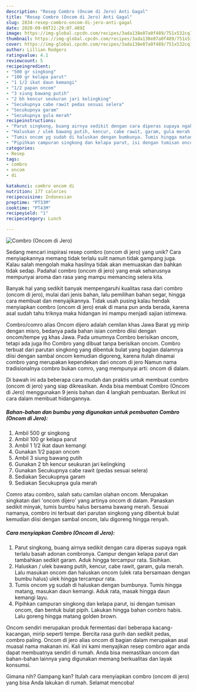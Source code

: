 ```yaml
---
description: "Resep Combro (Oncom di Jero) Anti Gagal"
title: "Resep Combro (Oncom di Jero) Anti Gagal"
slug: 2834-resep-combro-oncom-di-jero-anti-gagal
date: 2020-09-08T22:29:07.489Z
image: https://img-global.cpcdn.com/recipes/3ada138e07a0f489/751x532cq70/combro-oncom-di-jero-foto-resep-utama.jpg
thumbnail: https://img-global.cpcdn.com/recipes/3ada138e07a0f489/751x532cq70/combro-oncom-di-jero-foto-resep-utama.jpg
cover: https://img-global.cpcdn.com/recipes/3ada138e07a0f489/751x532cq70/combro-oncom-di-jero-foto-resep-utama.jpg
author: Lillian Rodgers
ratingvalue: 4.1
reviewcount: 5
recipeingredient:
- "500 gr singkong"
- "100 gr kelapa parut"
- "1 1/2 ikat daun kemangi"
- "1/2 papan oncom"
- "3 siung bawang putih"
- "2 bh kencur seukuran jari kelingking"
- "Secukupnya cabe rawit pedas sesuai selera"
- "Secukupnya garam"
- "Secukupnya gula merah"
recipeinstructions:
- "Parut singkong, buang airnya sedikit dengan cara diperas supaya ngak terlalu basah adonan combronya. Campur dengan kelapa parut dan tambahkan sedikit garam. Aduk hingga tercampur rata. Sisihkan."
- "Haluskan / ulek bawang putih, kencur, cabe rawit, garam, gula merah. Lalu masukan oncom dan haluskan oncom (ulek rata bersamaan dengan bumbu halus) ulek hingga tercampur rata."
- "Tumis oncom yg sudah di haluskan dengan bumbunya. Tumis hingga matang, masukan daun kemangi. Aduk rata, masak hingga daun kemangi layu."
- "Pipihkan campuran singkong dan kelapa parut, isi dengan tumisan oncom, dan bentuk bulat pipih. Lakukan hingga bahan combro habis. Lalu goreng hingga matang golden brown."
categories:
- Resep
tags:
- combro
- oncom
- di

katakunci: combro oncom di 
nutrition: 177 calories
recipecuisine: Indonesian
preptime: "PT33M"
cooktime: "PT43M"
recipeyield: "1"
recipecategory: Lunch

---
```



![Combro (Oncom di Jero)](https://img-global.cpcdn.com/recipes/3ada138e07a0f489/751x532cq70/combro-oncom-di-jero-foto-resep-utama.jpg)

Sedang mencari inspirasi resep combro (oncom di jero) yang unik? Cara menyiapkannya memang tidak terlalu sulit namun tidak gampang juga. Kalau salah mengolah maka hasilnya tidak akan memuaskan dan bahkan tidak sedap. Padahal combro (oncom di jero) yang enak seharusnya mempunyai aroma dan rasa yang mampu memancing selera kita.

Banyak hal yang sedikit banyak mempengaruhi kualitas rasa dari combro (oncom di jero), mulai dari jenis bahan, lalu pemilihan bahan segar, hingga cara membuat dan menyajikannya. Tidak usah pusing kalau hendak menyiapkan combro (oncom di jero) enak di mana pun anda berada, karena asal sudah tahu triknya maka hidangan ini mampu menjadi sajian istimewa.

Combro/comro alias Oncom dijero adalah cemilan khas Jawa Barat yg mirip dengan misro, bedanya pada bahan isian combro diisi dengan oncom/tempe yg khas Jawa. Pada umumnya Combro berisikan oncom, tetapi ada juga lho Combro yang dibuat tanpa berisikan oncom. Combro terbuat dari parutan singkong yang dibentuk bulat yang bagian dalamnya diisi dengan sambal oncom kemudian digoreng, karena itulah dinamai combro yang merupakan kependekan dari oncom di jero Namun nama tradisionalnya combro bukan comro, yang mempunyai arti: oncom di dalam.


Di bawah ini ada beberapa cara mudah dan praktis untuk membuat combro (oncom di jero) yang siap dikreasikan. Anda bisa membuat Combro (Oncom di Jero) menggunakan 9 jenis bahan dan 4 langkah pembuatan. Berikut ini cara dalam membuat hidangannya.

<!--inarticleads1-->

##### Bahan-bahan dan bumbu yang digunakan untuk pembuatan Combro (Oncom di Jero):

1. Ambil 500 gr singkong
1. Ambil 100 gr kelapa parut
1. Ambil 1 1/2 ikat daun kemangi
1. Gunakan 1/2 papan oncom
1. Ambil 3 siung bawang putih
1. Gunakan 2 bh kencur seukuran jari kelingking
1. Gunakan Secukupnya cabe rawit (pedas sesuai selera)
1. Sediakan Secukupnya garam
1. Sediakan Secukupnya gula merah


Comro atau combro, salah satu camilan olahan oncom. Merupakan singkatan dari &#39;oncom dijero&#39; yang artinya oncom di dalam. Panaskan sedikit minyak, tumis bumbu halus bersama bawang merah. Sesuai namanya, combro ini terbuat dari parutan singkong yang dibentuk bulat kemudian diisi dengan sambal oncom, lalu digoreng hingga renyah. 

<!--inarticleads2-->

##### Cara menyiapkan Combro (Oncom di Jero):

1. Parut singkong, buang airnya sedikit dengan cara diperas supaya ngak terlalu basah adonan combronya. Campur dengan kelapa parut dan tambahkan sedikit garam. Aduk hingga tercampur rata. Sisihkan.
1. Haluskan / ulek bawang putih, kencur, cabe rawit, garam, gula merah. Lalu masukan oncom dan haluskan oncom (ulek rata bersamaan dengan bumbu halus) ulek hingga tercampur rata.
1. Tumis oncom yg sudah di haluskan dengan bumbunya. Tumis hingga matang, masukan daun kemangi. Aduk rata, masak hingga daun kemangi layu.
1. Pipihkan campuran singkong dan kelapa parut, isi dengan tumisan oncom, dan bentuk bulat pipih. Lakukan hingga bahan combro habis. Lalu goreng hingga matang golden brown.


Oncom sendiri merupakan produk fermentasi dari beberapa kacang-kacangan, mirip seperti tempe. Bercita rasa gurih dan sedikit pedas, combro paling. Oncom di jero alias oncom di bagian dalam merupakan asal muasal nama makanan ini. Kali ini kami menyajikan resep combro agar anda dapat membuatnya sendiri di rumah. Anda bisa memastikan oncom dan bahan-bahan lainnya yang digunakan memang berkualitas dan layak konsumsi. 

Gimana nih? Gampang kan? Itulah cara menyiapkan combro (oncom di jero) yang bisa Anda lakukan di rumah. Selamat mencoba!
